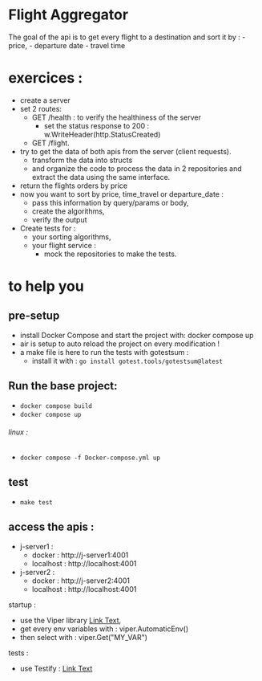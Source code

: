# Flight Aggregator

The goal of the api is to get every flight to a destination and sort it by : 
    - price,
    - departure date
    - travel time
  
# exercices : 
- create a server
- set 2 routes:
  - GET /health : to verify the healthiness of the server 
    - set the status response to 200 : w.WriteHeader(http.StatusCreated)
  - GET /flight.
- try to get the data of both apis from the server (client requests).
  - transform the data into structs
  - and organize the code to process the data in 2 repositories and extract the data using the same interface.
- return the flights orders by price
- now you want to sort by price, time_travel or departure_date :
  - pass this information by query/params or body,
  - create the algorithms,
  - verify the output
- Create tests for :
  - your sorting algorithms,
  - your flight service :
    - mock the repositories to make the tests.

# to help you

## pre-setup

  - install Docker Compose and start the project with: docker compose up
  - air is setup to auto reload the project on every modification !
  - a make file is here to run the tests with gotestsum :
    - install it with : `go install gotest.tools/gotestsum@latest`

## Run the base project: 
- `docker compose build`
- `docker compose up`
###### linux : 
- `docker compose -f Docker-compose.yml up`

## test 
- `make test`

## access the apis : 
- j-server1 :
  - docker : http://j-server1:4001
  - localhost : http://localhost:4001
- j-server2 : 
  - docker : http://j-server2:4001
  - localhost : http://localhost:4001


startup : 
- use the Viper library [Link Text](https://github.com/spf13/viper),
- get every env variables with : viper.AutomaticEnv() 
- then select with : viper.Get("MY_VAR")

tests : 
- use Testify : [Link Text](https://github.com/stretchr/testify)
